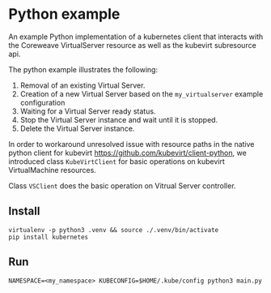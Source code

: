 # Python example

An example Python implementation of a kubernetes client that interacts with the Coreweave VirtualServer resource as well as the kubevirt subresource api.

The python example illustrates the following:
1. Removal of an existing Virtual Server.
2. Creation of a new Virtual Server based on the `my_virtualserver` example configuration
3. Waiting for a Virtual Server ready status.
4. Stop the Virtual Server instance and wait until it is stopped.
5. Delete the Virtual Server instance.

In order to workaround unresolved issue with resource paths in the native python client for kubevirt https://github.com/kubevirt/client-python, we introduced class `KubeVirtClient` for basic operations on kubevirt VirtualMachine resources.

Class `VSClient` does the basic operation on Vitrual Server controller.

## Install

```
virtualenv -p python3 .venv && source ./.venv/bin/activate
pip install kubernetes
```

## Run

```
NAMESPACE=<my_namespace> KUBECONFIG=$HOME/.kube/config python3 main.py
```
